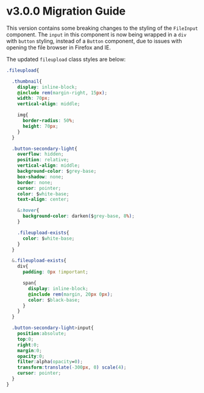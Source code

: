 # v3.0.0 Migration Guide

This version contains some breaking changes to the styling of the `FileInput` component. The `input` in this component is now being wrapped in a `div` with `button` styling, instead of a `Button` component, due to issues with opening the file browser in Firefox and IE. 

The updated `fileupload` class styles are below:

```css
.fileupload{

  .thumbnail{
    display: inline-block;
    @include rem(margin-right, 15px);
    width: 70px;
    vertical-align: middle;

    img{
      border-radius: 50%;
      height: 70px;
    }
  }

  .button-secondary-light{
    overflow: hidden;
    position: relative;
    vertical-align: middle;
    background-color: $grey-base;
    box-shadow: none;
    border: none;
    cursor: pointer;
    color: $white-base;
    text-align: center;

    &:hover{
      background-color: darken($grey-base, 8%);
    }

    .fileupload-exists{
      color: $white-base;
    }
  }

  &.fileupload-exists{
    div{
      padding: 0px !important;

      span{
        display: inline-block;
        @include rem(margin, 20px 0px);
        color: $black-base;
      }
    }
  }

  .button-secondary-light>input{
    position:absolute;
    top:0;
    right:0;
    margin:0;
    opacity:0;
    filter:alpha(opacity=0);
    transform:translate(-300px, 0) scale(4);
    cursor: pointer;
  }
}
```

